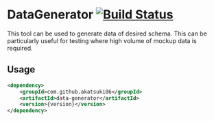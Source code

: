 # DataGenerator [![Build Status](https://travis-ci.com/travis-ci/travis-web.svg?branch=master)](https://travis-ci.com/travis-ci/travis-web)


This tool can be used to generate data of desired schema. This can be particularly useful for testing where high volume of mockup data is required.


## Usage

```xml
<dependency>
    <groupId>com.github.akatsuki06</groupId>
	<artifactId>data-generator</artifactId>
    <version>{version}</version>
</dependency>
```
